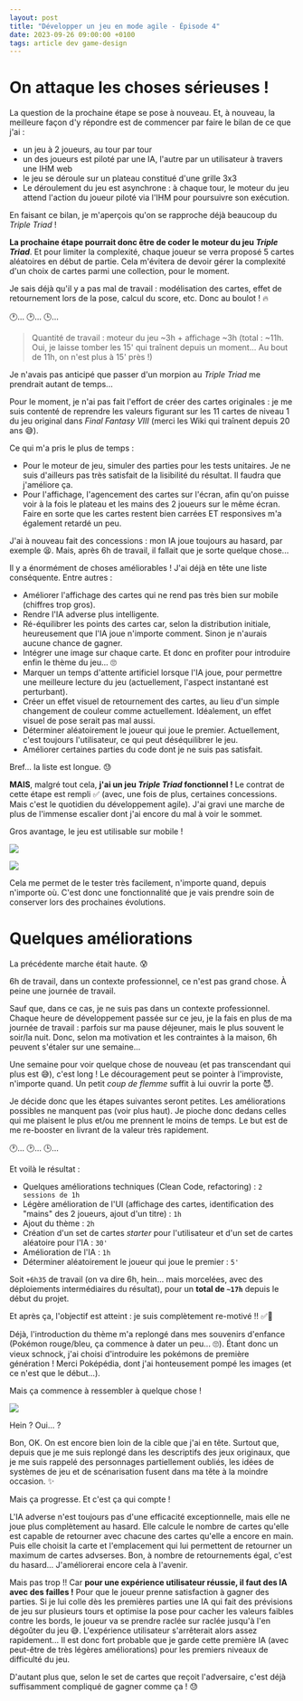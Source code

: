 ```yaml
---
layout: post
title: "Développer un jeu en mode agile - Épisode 4"
date: 2023-09-26 09:00:00 +0100
tags: article dev game-design
---
```


# On attaque les choses sérieuses !

La question de la prochaine étape se pose à nouveau. Et, à nouveau, la meilleure façon d'y répondre est de commencer par faire le bilan de ce que j'ai&nbsp;:

- un jeu à 2 joueurs, au tour par tour
- un des joueurs est piloté par une IA, l'autre par un utilisateur à travers une IHM web
- le jeu se déroule sur un plateau constitué d'une grille 3x3
- Le déroulement du jeu est asynchrone : à chaque tour, le moteur du jeu attend l'action du joueur piloté via l'IHM pour poursuivre son exécution.

En faisant ce bilan, je m'aperçois qu'on se rapproche déjà beaucoup du _Triple Triad_&nbsp;!

**La prochaine étape pourrait donc être de coder le moteur du jeu _Triple Triad_**. Et pour limiter la complexité, chaque joueur se verra proposé 5 cartes aléatoires en début de partie. Cela m'évitera de devoir gérer la complexité d'un choix de cartes parmi une collection, pour le moment.

Je sais déjà qu'il y a pas mal de travail : modélisation des cartes, effet de retournement lors de la pose, calcul du score, etc. Donc au boulot&nbsp;!&nbsp;🔥

🕐... 🕑... 🕒...

> Quantité de travail : moteur du jeu ~3h + affichage ~3h (total&nbsp;: ~11h. Oui, je laisse tomber les 15' qui traînent depuis un moment... Au bout de 11h, on n'est plus à 15' près&nbsp;!)

Je n'avais pas anticipé que passer d'un morpion au _Triple Triad_ me prendrait autant de temps...

Pour le moment, je n'ai pas fait l'effort de créer des cartes originales&nbsp;: je me suis contenté de reprendre les valeurs figurant sur les 11 cartes de niveau 1 du jeu original dans _Final Fantasy VIII_ (merci les Wiki qui traînent depuis 20 ans 😅).

Ce qui m'a pris le plus de temps&nbsp;:

- Pour le moteur de jeu, simuler des parties pour les tests unitaires. Je ne suis d'ailleurs pas très satisfait de la lisibilité du résultat. Il faudra que j'améliore ça.
- Pour l'affichage, l'agencement des cartes sur l'écran, afin qu'on puisse voir à la fois le plateau et les mains des 2 joueurs sur le même écran. Faire en sorte que les cartes restent bien carrées ET responsives m'a également retardé un peu.

J'ai à nouveau fait des concessions : mon IA joue toujours au hasard, par exemple&nbsp;😫. Mais, après 6h de travail, il fallait que je sorte quelque chose...

Il y a énormément de choses améliorables&nbsp;! J'ai déjà en tête une liste conséquente. Entre autres&nbsp;:

- Améliorer l'affichage des cartes qui ne rend pas très bien sur mobile (chiffres trop gros).
- Rendre l'IA adverse plus intelligente.
- Ré-équilibrer les points des cartes car, selon la distribution initiale, heureusement que l'IA joue n'importe comment. Sinon je n'aurais aucune chance de gagner.
- Intégrer une image sur chaque carte. Et donc en profiter pour introduire enfin le thème du jeu...&nbsp;🙄
- Marquer un temps d'attente artificiel lorsque l'IA joue, pour permettre une meilleure lecture du jeu (actuellement, l'aspect instantané est perturbant).
- Créer un effet visuel de retournement des cartes, au lieu d'un simple changement de couleur comme actuellement. Idéalement, un effet visuel de pose serait pas mal aussi.
- Déterminer aléatoirement le joueur qui joue le premier. Actuellement, c'est toujours l'utilisateur, ce qui peut déséquilibrer le jeu.
- Améliorer certaines parties du code dont je ne suis pas satisfait.

Bref... la liste est longue.&nbsp;😓

**MAIS**, malgré tout cela, **j'ai un jeu _Triple Triad_ fonctionnel !** Le contrat de cette étape est rempli ✅ (avec, une fois de plus, certaines concessions. Mais c'est le quotidien du développement agile). J'ai gravi une marche de plus de l'immense escalier dont j'ai encore du mal à voir le sommet.

Gros avantage, le jeu est utilisable sur mobile&nbsp;!

![](/assets/images/pokemon-triad/triple-triad-mobile-1.png)

![](/assets/images/pokemon-triad/triple-triad-mobile-2.png)

Cela me permet de le tester très facilement, n'importe quand, depuis n'importe où. C'est donc une fonctionnalité que je vais prendre soin de conserver lors des prochaines évolutions.

# Quelques améliorations

La précédente marche était haute. 😰

6h de travail, dans un contexte professionnel, ce n'est pas grand chose. À peine une journée de travail.

Sauf que, dans ce cas, je ne suis pas dans un contexte professionnel. Chaque heure de développement passée sur ce jeu, je la fais en plus de ma journée de travail&nbsp;: parfois sur ma pause déjeuner, mais le plus souvent le soir/la nuit. Donc, selon ma motivation et les contraintes à la maison, 6h peuvent s'étaler sur une semaine...

Une semaine pour voir quelque chose de nouveau (et pas transcendant qui plus est 😅), c'est long&nbsp;! Le découragement peut se pointer à l'improviste, n'importe quand. Un petit _coup de flemme_ suffit à lui ouvrir la porte&nbsp;😈.

Je décide donc que les étapes suivantes seront petites. Les améliorations possibles ne manquent pas (voir plus haut). Je pioche donc dedans celles qui me plaisent le plus et/ou me prennent le moins de temps. Le but est de me re-booster en livrant de la valeur très rapidement.

🕐... 🕑... 🕒...

Et voilà le résultat&nbsp;:

- Quelques améliorations techniques (Clean Code, refactoring)&nbsp;: `2 sessions de 1h`
- Légère amélioration de l'UI (affichage des cartes, identification des "mains" des 2 joueurs, ajout d'un titre)&nbsp;: `1h`
- Ajout du thème&nbsp;: `2h`
- Création d'un set de cartes _starter_ pour l'utilisateur et d'un set de cartes aléatoire pour l'IA&nbsp;: `30'`
- Amélioration de l'IA&nbsp;: `1h`
- Déterminer aléatoirement le joueur qui joue le premier&nbsp;: `5'`

Soit `+6h35` de travail (on va dire 6h, hein... mais morcelées, avec des déploiements intermédiaires du résultat), pour un **total de `~17h`** depuis le début du projet.

Et après ça, l'objectif est atteint : je suis complètement re-motivé&nbsp;!!&nbsp;✅💪

Déjà, l'introduction du thème m'a replongé dans mes souvenirs d'enfance (Pokémon rouge/bleu, ça commence à dater un peu... 🙄). Étant donc un vieux schnock, j'ai choisi d'introduire les pokémons de première génération&nbsp;! Merci Poképédia, dont j'ai honteusement pompé les images (et ce n'est que le début...).

Mais ça commence à ressembler à quelque chose&nbsp;!

![](/assets/images/pokemon-triad/pokemon-triad.png)

Hein&nbsp;? Oui...&nbsp;?

Bon, OK. On est encore bien loin de la cible que j'ai en tête. Surtout que, depuis que je me suis replongé dans les descriptifs des jeux originaux, que je me suis rappelé des personnages partiellement oubliés, les idées de systèmes de jeu et de scénarisation fusent dans ma tête à la moindre occasion.&nbsp;✨

Mais ça progresse. Et c'est ça qui compte&nbsp;!

L'IA adverse n'est toujours pas d'une efficacité exceptionnelle, mais elle ne joue plus complètement au hasard. Elle calcule le nombre de cartes qu'elle est capable de retourner avec chacune des cartes qu'elle a encore en main. Puis elle choisit la carte et l'emplacement qui lui permettent de retourner un maximum de cartes advserses. Bon, à nombre de retournements égal, c'est du hasard... J'améliorerai encore cela à l'avenir.

Mais pas trop&nbsp;!! Car **pour une expérience utilisateur réussie, il faut des IA avec des failles&nbsp;!** Pour que le joueur prenne satisfaction à gagner des parties. Si je lui colle dès les premières parties une IA qui fait des prévisions de jeu sur plusieurs tours et optimise la pose pour cacher les valeurs faibles contre les bords, le joueur va se prendre raclée sur raclée jusqu'à l'en dégoûter du jeu&nbsp;😅. L'expérience utilisateur s'arrêterait alors assez rapidement... Il est donc fort probable que je garde cette première IA (avec peut-être de très légères améliorations) pour les premiers niveaux de difficulté du jeu.

D'autant plus que, selon le set de cartes que reçoit l'adversaire, c'est déjà suffisamment compliqué de gagner comme ça&nbsp;! 😓
